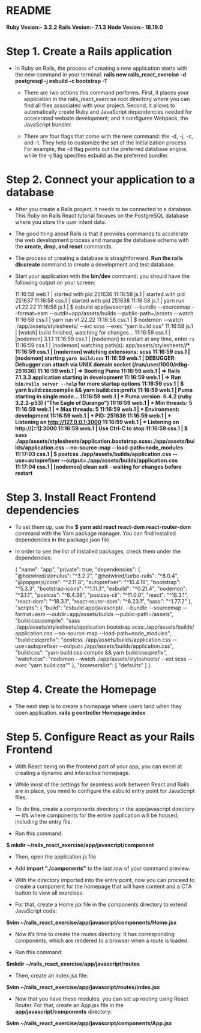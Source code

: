 # README

**Ruby Vesion:- 3.2.2**
**Rails Vesion:- 7.1.3**
**Node Vesion:- 18.19.0** 

# Step 1. Create a Rails application
* In Ruby on Rails, the process of creating a new application starts with the new command in your terminal:
	**rails new rails_react_exercise -d postgresql -j esbuild -c bootstrap -T**

	* There are two actions this command performs. First, it places your application in the rails_react_exercise root directory where you can find all files associated with your project. Second, it allows to automatically create Ruby and JavaScript dependencies needed for accelerated website development; and it configures Webpack, the JavaScript bundler.

	* There are four flags that come with the new command: the -d, -j, -c, and -t. They help to customize the set of the initialization process. For example, the -d flag points out the preferred database engine, while the -j flag specifies esbuild as the preferred bundler.

# Step 2. Connect your application to a database

* After you create a Rails project, it needs to be connected to a database. This Ruby on Rails React tutorial focuses on the PostgreSQL database where you store the user intent data.

* The good thing about Rails is that it provides commands to accelerate the web development process and manage the database schema with the **create, drop, and reset** commands.

* The process of creating a database is straightforward. **Run the rails db:create** command to create a development and test database.


* Start your application with the **bin/dev** command; you should have the following output on your screen:


	11:16:58 web.1  | started with pid 251636
	11:16:58 js.1   | started with pid 251637
	11:16:58 css.1  | started with pid 251638
	11:16:58 js.1   | yarn run v1.22.22
	11:16:58 js.1   | $ esbuild app/javascript/*.* --bundle --sourcemap --format=esm --outdir=app/assets/builds --public-path=/assets --watch
	11:16:58 css.1  | yarn run v1.22.22
	11:16:58 css.1  | $ nodemon --watch ./app/assets/stylesheets/ --ext scss --exec "yarn build:css"
	11:16:58 js.1   | [watch] build finished, watching for changes...
	11:16:59 css.1  | [nodemon] 3.1.1
	11:16:59 css.1  | [nodemon] to restart at any time, enter `rs`
	11:16:59 css.1  | [nodemon] watching path(s): app/assets/stylesheets/**/*
	11:16:59 css.1  | [nodemon] watching extensions: scss
	11:16:59 css.1  | [nodemon] starting `yarn build:css`
	11:16:59 web.1  | DEBUGGER: Debugger can attach via UNIX domain socket (/run/user/1000/rdbg-251636)
	11:16:59 web.1  | => Booting Puma
	11:16:59 web.1  | => Rails 7.1.3.3 application starting in development 
	11:16:59 web.1  | => Run `bin/rails server --help` for more startup options
	11:16:59 css.1  | $ yarn build:css:compile && yarn build:css:prefix
	11:16:59 web.1  | Puma starting in single mode...
	11:16:59 web.1  | * Puma version: 6.4.2 (ruby 3.2.2-p53) ("The Eagle of Durango")
	11:16:59 web.1  | *  Min threads: 5
	11:16:59 web.1  | *  Max threads: 5
	11:16:59 web.1  | *  Environment: development
	11:16:59 web.1  | *          PID: 251636
	11:16:59 web.1  | * Listening on http://127.0.0.1:3000
	11:16:59 web.1  | * Listening on http://[::1]:3000
	11:16:59 web.1  | Use Ctrl-C to stop
	11:16:59 css.1  | $ sass ./app/assets/stylesheets/application.bootstrap.scss:./app/assets/builds/application.css --no-source-map --load-path=node_modules
	11:17:03 css.1  | $ postcss ./app/assets/builds/application.css --use=autoprefixer --output=./app/assets/builds/application.css
	11:17:04 css.1  | [nodemon] clean exit - waiting for changes before restart**


# Step 3. Install React Frontend dependencies

* To set them up, use the **$ yarn add react react-dom react-router-dom** command with the Yarn package manager. You can find installed dependencies in the package.json file.


* In order to see the list of installed packages, check them under the dependencies:

	{
	  "name": "app",
	  "private": true,
	  "dependencies": {
	    "@hotwired/stimulus": "^3.2.2",
	    "@hotwired/turbo-rails": "^8.0.4",
	    "@popperjs/core": "^2.11.8",
	    "autoprefixer": "^10.4.19",
	    "bootstrap": "^5.3.3",
	    "bootstrap-icons": "^1.11.3",
	    "esbuild": "^0.21.4",
	    "nodemon": "^3.1.1",
	    "postcss": "^8.4.38",
	    "postcss-cli": "^11.0.0",
	    "react": "^18.3.1",
	    "react-dom": "^18.3.1",
	    "react-router-dom": "^6.23.1",
	    "sass": "^1.77.2"
	  },
	  "scripts": {
	    "build": "esbuild app/javascript/*.* --bundle --sourcemap --format=esm --outdir=app/assets/builds --public-path=/assets",
	    "build:css:compile": "sass ./app/assets/stylesheets/application.bootstrap.scss:./app/assets/builds/application.css --no-source-map --load-path=node_modules",
	    "build:css:prefix": "postcss ./app/assets/builds/application.css --use=autoprefixer --output=./app/assets/builds/application.css",
	    "build:css": "yarn build:css:compile && yarn build:css:prefix",
	    "watch:css": "nodemon --watch ./app/assets/stylesheets/ --ext scss --exec \"yarn build:css\""
	  },
	  "browserslist": [
	    "defaults"
	  ]
	}

# Step 4. Create the Homepage
  * The next step is to create a homepage where users land when they open application.
  **rails g controller Homepage index**



# Step 5. Configure React as your Rails Frontend

  * With React being on the frontend part of your app, you can excel at creating a dynamic and interactive homepage.

  * While most of the settings for seamless work between React and Rails are in place, you need to configure the esbuild entry point for JavaScript files.

  * To do this, create a components directory in the app/javascript directory — it’s where components for the entire application will be housed, including the entry file.

  * Run this command:

  **$ mkdir ~/rails_react_exercise/app/javascript/component**

  * Then, open the application.js file

  * Add **import "./components"** to the last row of your command preview.

  * With the directory imported into the entry point, now you can proceed to create a component for the homepage that will have content and a CTA button to view all exercises.

  * For that, create a Home.jsx file in the components directory to extend JavaScript code:

  **$vim ~/rails_react_exercise/app/javascript/components/Home.jsx**

  * Now it’s time to create the routes directory. It has corresponding components, which are rendered to a browser when a route is loaded. 

  * Run this command:

  **$mkdir ~/rails_react_exercise/app/javascript/routes**

  * Then, create an index.jsx file:

  **$vim ~/rails_react_exercise/app/javascript/routes/index.jsx**

  * Now that you have these modules, you can set up routing using React Router. For that, create an App.jsx file in the **app/javascript/components** directory:

  **$vim ~/rails_react_exercise/app/javascript/components/App.jsx**

  

